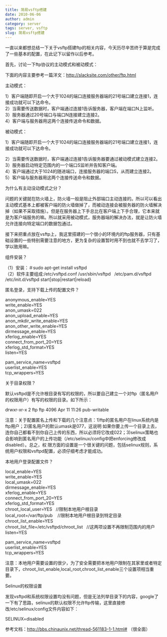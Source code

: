 ```yaml
---
title: 简易vsftp搭建
date: 2010-06-06
author: admin
category: server
tags: server, vsftp
slug: 简易vsftp搭建
---
```


<div id="blog_text">

一直以来都想总结一下关于vsftp搭建ftp的相关内容，今天历尽辛苦终于算是完成了一些基本的配置，在此记下以留作以后参考。

首先，讨论一下ftp协议的主动模式和被动模式：

下面的内容主要参考一篇洋文：<http://slacksite.com/other/ftp.html>

主动模式：  

1）客户端随即开启一个大于1024的端口连接服务器端的21号端口建立连接1，连接成功就可以下达命令。  
2）当需要传送数据时，客户端通过连接1告诉服务器，客户端在端口N上监听。  
3）服务器通过20号端口与端口N连接建立连接2。  
4）客户端与服务器用这两个连接传送命令和数据。

被动模式：  

1）客户端随即开启一个大于1024的端口连接服务器端的21号端口建立连接1，连接成功就可以下达命令。  

2）当需要传送数据时，客户端通过连接1告诉服务器要通过被动模式建立连接2。  
3）服务器启动特定范围内的一个端口S监听并告知客户端。  
4）客户端通过大于1024的随进端口，连接服务器的端口S，从而建立连接2。  
5）客户端与服务器用这两个连接传送命令和数据。

为什么有主动没动模式之分？

问题的关键就在防火墙上，防火墙一般是阻止外部端口主动连接的。所以可以看出主动模式基本上都被客户端的防火墙做掉了，而被动连接会被服务器的防火墙解决
掉（如果不采取措施）。但是在服务器上下手总比在客户端上下手合理，它本来就是为客户端服务的嘛。所以就采用被动模式，服务器端的解决办法，就是让防火墙
允许连接向特定端口的数据包通过。

接下来把重点放在vsftp上，我这里搭建的一个很小的环境内的ftp服务器，只有基础设置的一些特别需要注意的地方，更为复杂的设置暂时用不到也就不去学习了，学以致用嘛。

组件安装？

（1）安装：＃sudo apt-get install vsftpd  
（2）软件主要组成:/etc/vsftpd.conf /usr/sbin/vsftpd  
/etc/pam.d/vsftpd   /etc/init.d/vsftpd start|stop|restart|reload}

匿名登录，支持下载上传的配置文件？

anonymous\_enable=YES  
write\_enable=YES  
anon\_umask=022  
anon\_upload\_enable=YES  
anon\_mkdir\_write\_enable=YES  
anon\_other\_write\_enable=YES  
dirmessage\_enable=YES  
xferlog\_enable=YES  
connect\_from\_port\_20=YES  
xferlog\_std\_format=YES  
listen=YES

pam\_service\_name=vsftpd  
userlist\_enable=YES  
tcp\_wrappers=YES

关于目录权限？

默认vsftpd是不允许根目录有写的权限的，所以要自己建立一个对ftp（匿名用户的权限用户）有写的权限的目录。如下所示：

drwxr-xr-x 2 ftp ftp 4096 Apr 11 11:26 pub-writable

注意：关于配置匿名上传和下载的几个注意点：1)ftp的匿名用户在linux系统内是ftp用户；2)匿名用户的默认umask是077，这说明
如果你要上传一个目录上去，连你自己都看不到你自己上传的东西，所以必须将它改成022；3)selinux策略也会影响到匿名用户的上传功能（/etc/selinux/config中把enforcing修改成disabled）。总之，权
限方面的设置是一个很关键的问题，包括selinux规则，系统用户权限和vsftpd配置，必须仔细考虑才能成功。

本地用户登录配置文件？

local\_enable=YES  
write\_enable=YES  
local\_umask=022  
dirmessage\_enable=YES  
xferlog\_enable=YES  
connect\_from\_port\_20=YES  
xferlog\_std\_format=YES  
chroot\_local\_user=YES   //限制本地用户根目录  
local\_root=/var/ftp/pub    //限制本地用户根目录到特定目录  
chroot\_list\_enable=YES  
chroot\_list\_file=/etc/vsftpd/chroot\_list  
//这两项设置不再限制范围内的用户  
listen=YES

pam\_service\_name=vsftpd  
userlist\_enable=YES  
tcp\_wrappers=YES

注意：本地用户需要设置的很少，为了安全需要把本地用户限制在其家里或者特定目录下，chroot\_list\_enable,local\_root,chroot\_list\_enable三个设置项相当重要。

Selinux的权限设置

发现vsftpd和系统权限设置均没有问题，但是无法列举目录下的内容，google了一下有了思路，selinux的默认权限不允许ftp传输，这里直接修改/etc/selinux/config文件内容如下：

SELINUX=disabled

参考文档：<http://bbs.chinaunix.net/thread-561183-1-1.html#> （很全面）

</div>
